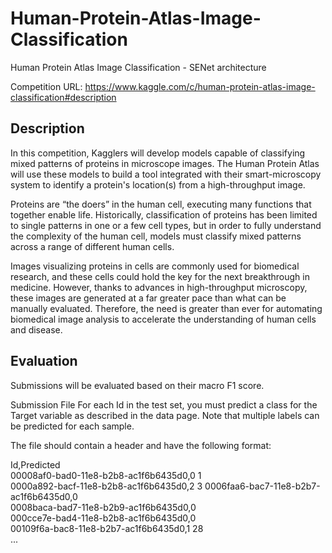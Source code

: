 # Human-Protein-Atlas-Image-Classification
Human Protein Atlas Image Classification - SENet architecture

Competition URL: https://www.kaggle.com/c/human-protein-atlas-image-classification#description

## Description
In this competition, Kagglers will develop models capable of classifying mixed patterns of proteins in microscope images. The Human Protein Atlas will use these models to build a tool integrated with their smart-microscopy system to identify a protein's location(s) from a high-throughput image.

Proteins are “the doers” in the human cell, executing many functions that together enable life. Historically, classification of proteins has been limited to single patterns in one or a few cell types, but in order to fully understand the complexity of the human cell, models must classify mixed patterns across a range of different human cells.

Images visualizing proteins in cells are commonly used for biomedical research, and these cells could hold the key for the next breakthrough in medicine. However, thanks to advances in high-throughput microscopy, these images are generated at a far greater pace than what can be manually evaluated. Therefore, the need is greater than ever for automating biomedical image analysis to accelerate the understanding of human cells and disease.

## Evaluation
Submissions will be evaluated based on their macro F1 score.

Submission File
For each Id in the test set, you must predict a class for the Target variable as described in the data page. Note that multiple labels can be predicted for each sample.

The file should contain a header and have the following format:

Id,Predicted  
00008af0-bad0-11e8-b2b8-ac1f6b6435d0,0 1  
0000a892-bacf-11e8-b2b8-ac1f6b6435d0,2 3
0006faa6-bac7-11e8-b2b7-ac1f6b6435d0,0  
0008baca-bad7-11e8-b2b9-ac1f6b6435d0,0  
000cce7e-bad4-11e8-b2b8-ac1f6b6435d0,0  
00109f6a-bac8-11e8-b2b7-ac1f6b6435d0,1 28  
...

